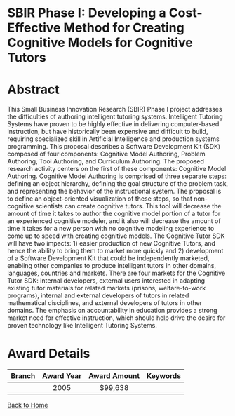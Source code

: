 
SBIR Phase I: Developing a Cost-Effective Method for Creating Cognitive Models for Cognitive Tutors
===================================================================================================

# Abstract


This Small Business Innovation Research (SBIR) Phase I project addresses the difficulties of authoring intelligent tutoring systems.  Intelligent Tutoring Systems have proven to be highly effective in delivering computer-based instruction, but have historically been expensive and difficult to build, requiring specialized skill in Artificial Intelligence and production systems programming.  This proposal describes a Software Development Kit (SDK) composed of four components:  Cognitive Model Authoring, Problem Authoring,   Tool Authoring, and Curriculum Authoring.  The proposed research activity centers on the first of these components:  Cognitive Model Authoring.  Cognitive Model Authoring is comprised of three separate steps:  defining an object hierarchy, defining the goal structure of the problem task, and representing the behavior of the instructional system.  The proposal is to define an object-oriented visualization of these steps, so that non-cognitive scientists can create cognitive tutors.  This tool will decrease the amount of time it takes to author the cognitive model portion of a tutor for an experienced cognitive modeler, and it also will decrease the amount of time it takes for a new person with no cognitive modeling experience to come up to speed with creating cognitive models.  The Cognitive Tutor SDK will have two impacts: 1) easier production of new Cognitive Tutors, and hence the ability to bring them to market more quickly and 2) development of  a Software  Development  Kit that could be independently marketed, enabling other companies to produce intelligent tutors in other domains, languages, countries and markets.  There are four markets for the Cognitive Tutor SDK: internal developers, external users interested in adapting existing tutor materials for related markets (prisons, welfare-to-work programs), internal and external developers of tutors in related mathematical disciplines, and external developers of tutors in other domains.  The emphasis on accountability in education provides a strong market need for effective instruction, which should help drive the desire for proven technology like Intelligent Tutoring Systems.  

# Award Details

|Branch|Award Year|Award Amount|Keywords|
| :---: | :---: | :---: | :---: |
||2005|$99,638||
  
  


[Back to Home](https://github.com/chrischow/dod_sbir_awards#71)